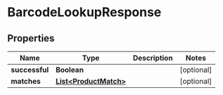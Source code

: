 
# BarcodeLookupResponse

## Properties
Name | Type | Description | Notes
------------ | ------------- | ------------- | -------------
**successful** | **Boolean** |  |  [optional]
**matches** | [**List&lt;ProductMatch&gt;**](ProductMatch.md) |  |  [optional]



